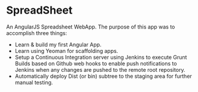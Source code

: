 SpreadSheet
===========

An AngularJS Spreadsheet WebApp. The purpose of this app was to accomplish three things:
* Learn & build my first Angular App.
* Learn using Yeoman for scaffolding apps.
* Setup a Continuous Integration server using Jenkins to execute Grunt Builds based on Github web hooks to enable push notifications to Jenkins when any changes are pushed to the remote root repository.
* Automatically deploy Dist (or bin) subtree to the staging area for further manual testing.